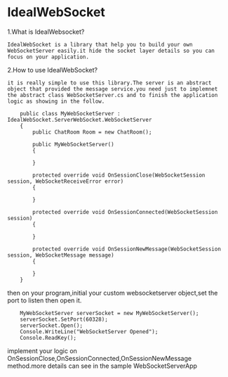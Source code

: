 # IdealWebSocket
1.What is IdealWebsocket?

    IdealWebSocket is a library that help you to build your own WebSocketServer easily.it hide the socket layer details so you can focus on your application. 
2.How to use IdealWebSocket?

    it is really simple to use this library.The server is an abstract object that provided the message service.you need just to implemnet the abstract class WebSocketServer.cs and to finish the application  logic as showing in the follow.
        
        public class MyWebSocketServer : IdealWebSocket.ServerWebSocket.WebSocketServer
        {
            public ChatRoom Room = new ChatRoom();

            public MyWebSocketServer()
            {

            }

            protected override void OnSessionClose(WebSocketSession session, WebSocketReceiveError error)
            {
                
            }

            protected override void OnSessionConnected(WebSocketSession session)
            {
                
            }

            protected override void OnSessionNewMessage(WebSocketSession session, WebSocketMessage message)
            {
                        
            }
        }
then on your program,initial your custom websocketserver object,set the port to listen then open it.

        MyWebSocketServer serverSocket = new MyWebSocketServer();
        serverSocket.SetPort(60328);
        serverSocket.Open();
        Console.WriteLine("WebSocketServer Opened");
        Console.ReadKey();
        
implement your logic on OnSessionClose,OnSessionConnected,OnSessionNewMessage method.more details can see in the sample WebSocketServerApp
